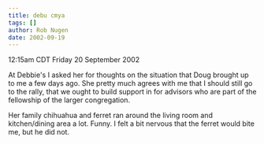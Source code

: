 ```yaml
---
title: debu cmya
tags: []
author: Rob Nugen
date: 2002-09-19
---
```


<p class=date>12:15am CDT Friday 20 September 2002</p>

<p>At Debbie's I asked her for thoughts on the situation that Doug
brought up to me a few days ago.  She pretty much agrees with me that
I should still go to the rally, that we ought to build support in for
advisors who are part of the fellowship of the larger
congregation.</p>

<p>Her family chihuahua and ferret ran around the living room and
kitchen/dining area a lot.  Funny.  I felt a bit nervous that the
ferret would bite me, but he did not.</p>

